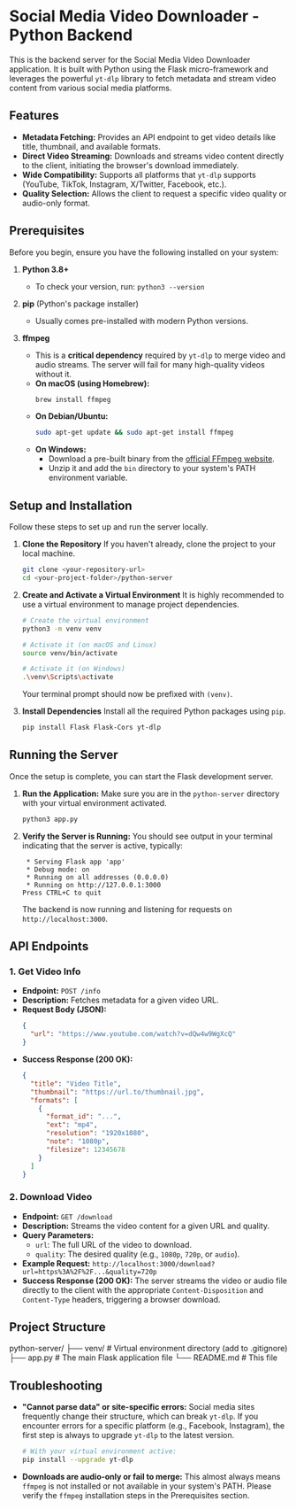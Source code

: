 # Social Media Video Downloader - Python Backend

This is the backend server for the Social Media Video Downloader application. It is built with Python using the Flask micro-framework and leverages the powerful `yt-dlp` library to fetch metadata and stream video content from various social media platforms.

## Features

- **Metadata Fetching:** Provides an API endpoint to get video details like title, thumbnail, and available formats.
- **Direct Video Streaming:** Downloads and streams video content directly to the client, initiating the browser's download immediately.
- **Wide Compatibility:** Supports all platforms that `yt-dlp` supports (YouTube, TikTok, Instagram, X/Twitter, Facebook, etc.).
- **Quality Selection:** Allows the client to request a specific video quality or audio-only format.

## Prerequisites

Before you begin, ensure you have the following installed on your system:

1.  **Python 3.8+**

    - To check your version, run: `python3 --version`

2.  **pip** (Python's package installer)

    - Usually comes pre-installed with modern Python versions.

3.  **ffmpeg**
    - This is a **critical dependency** required by `yt-dlp` to merge video and audio streams. The server will fail for many high-quality videos without it.
    - **On macOS (using Homebrew):**
      ```bash
      brew install ffmpeg
      ```
    - **On Debian/Ubuntu:**
      ```bash
      sudo apt-get update && sudo apt-get install ffmpeg
      ```
    - **On Windows:**
      - Download a pre-built binary from the [official FFmpeg website](https://ffmpeg.org/download.html).
      - Unzip it and add the `bin` directory to your system's PATH environment variable.

## Setup and Installation

Follow these steps to set up and run the server locally.

1.  **Clone the Repository**
    If you haven't already, clone the project to your local machine.

    ```bash
    git clone <your-repository-url>
    cd <your-project-folder>/python-server
    ```

2.  **Create and Activate a Virtual Environment**
    It is highly recommended to use a virtual environment to manage project dependencies.

    ```bash
    # Create the virtual environment
    python3 -m venv venv

    # Activate it (on macOS and Linux)
    source venv/bin/activate

    # Activate it (on Windows)
    .\venv\Scripts\activate
    ```

    Your terminal prompt should now be prefixed with `(venv)`.

3.  **Install Dependencies**
    Install all the required Python packages using `pip`.

    ```bash
    pip install Flask Flask-Cors yt-dlp
    ```

## Running the Server

Once the setup is complete, you can start the Flask development server.

1.  **Run the Application:**
    Make sure you are in the `python-server` directory with your virtual environment activated.

    ```bash
    python3 app.py
    ```

2.  **Verify the Server is Running:**
    You should see output in your terminal indicating that the server is active, typically:

    ```
     * Serving Flask app 'app'
     * Debug mode: on
     * Running on all addresses (0.0.0.0)
     * Running on http://127.0.0.1:3000
    Press CTRL+C to quit
    ```

    The backend is now running and listening for requests on `http://localhost:3000`.

## API Endpoints

### 1. Get Video Info

- **Endpoint:** `POST /info`
- **Description:** Fetches metadata for a given video URL.
- **Request Body (JSON):**
  ```json
  {
    "url": "https://www.youtube.com/watch?v=dQw4w9WgXcQ"
  }
  ```
- **Success Response (200 OK):**
  ```json
  {
    "title": "Video Title",
    "thumbnail": "https://url.to/thumbnail.jpg",
    "formats": [
      {
        "format_id": "...",
        "ext": "mp4",
        "resolution": "1920x1080",
        "note": "1080p",
        "filesize": 12345678
      }
    ]
  }
  ```

### 2. Download Video

- **Endpoint:** `GET /download`
- **Description:** Streams the video content for a given URL and quality.
- **Query Parameters:**
  - `url`: The full URL of the video to download.
  - `quality`: The desired quality (e.g., `1080p`, `720p`, or `audio`).
- **Example Request:**
  `http://localhost:3000/download?url=https%3A%2F%2F...&quality=720p`
- **Success Response (200 OK):** The server streams the video or audio file directly to the client with the appropriate `Content-Disposition` and `Content-Type` headers, triggering a browser download.

## Project Structure

python-server/
├── venv/ # Virtual environment directory (add to .gitignore)
├── app.py # The main Flask application file
└── README.md # This file

## Troubleshooting

- **"Cannot parse data" or site-specific errors:** Social media sites frequently change their structure, which can break `yt-dlp`. If you encounter errors for a specific platform (e.g., Facebook, Instagram), the first step is always to upgrade `yt-dlp` to the latest version.

  ```bash
  # With your virtual environment active:
  pip install --upgrade yt-dlp
  ```

- **Downloads are audio-only or fail to merge:** This almost always means `ffmpeg` is not installed or not available in your system's PATH. Please verify the `ffmpeg` installation steps in the Prerequisites section.
